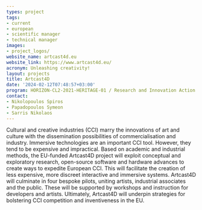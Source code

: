 ```yaml
---
types: project
tags:
- current
- european
- scientific manager 
- technical manager 
images:
- project_logos/
website_name: artcast4d.eu
website_link: https://www.artcast4d.eu/
acronym: Unleashing creativity!
layout: projects
title: Artcast4D
date: '2024-02-12T07:48:57+03:00'
program: HORIZON-CL2-2021-HERITAGE-01 / Research and Innovation Action
contact:
- Nikolopoulos Spiros
- Papadopoulos Symeon
- Sarris Nikolaos 
---
```

<p>
Cultural and creative industries (CCI) marry the innovations of art and culture with the dissemination possibilities of commercialisation and industry. Immersive technologies are an important CCI tool. However, they tend to be expensive and impractical. Based on academic and industrial methods, the EU-funded Artcast4D project will exploit conceptual and exploratory research, open-source software and hardware advances to create ways to expedite European CCI. This will facilitate the creation of less expensive, more discreet interactive and immersive systems. Artcast4D will culminate in four bespoke pilots, uniting artists, industrial associates and the public. These will be supported by workshops and instruction for developers and artists. Ultimately, Artcast4D will underpin strategies for bolstering CCI competition and inventiveness in the EU.
</p>
